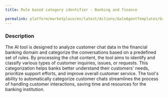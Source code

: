 ```yaml
---
title: Rule based category identifier - Banking and finance

permalink: platform/marketplace/en/latest/Actions/GaleAgentTemplates/GaleTL_008
---
```

### Description

The AI tool is designed to analyze customer chat data in the financial banking domain and categorize the conversations based on a predefined set of rules. By processing the chat content, the tool aims to identify and classify various types of customer inquiries, issues, or requests. This categorization helps banks better understand their customers' needs, prioritize support efforts, and improve overall customer service. The tool's ability to automatically categorize customer chats streamlines the process of handling customer interactions, saving time and resources for the banking institution.